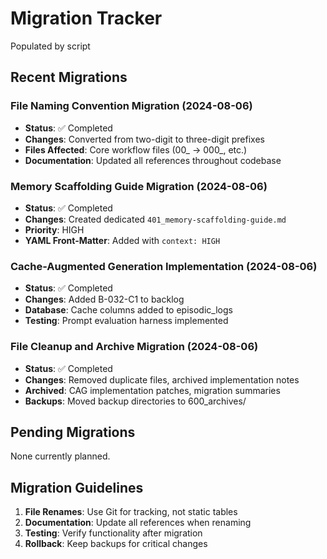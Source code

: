 # Migration Tracker

Populated by script

## Recent Migrations

### File Naming Convention Migration (2024-08-06)
- **Status**: ✅ Completed
- **Changes**: Converted from two-digit to three-digit prefixes
- **Files Affected**: Core workflow files (00_ → 000_, etc.)
- **Documentation**: Updated all references throughout codebase

### Memory Scaffolding Guide Migration (2024-08-06)
- **Status**: ✅ Completed
- **Changes**: Created dedicated `401_memory-scaffolding-guide.md`
- **Priority**: HIGH
- **YAML Front-Matter**: Added with `context: HIGH`

### Cache-Augmented Generation Implementation (2024-08-06)
- **Status**: ✅ Completed
- **Changes**: Added B-032-C1 to backlog
- **Database**: Cache columns added to episodic_logs
- **Testing**: Prompt evaluation harness implemented

### File Cleanup and Archive Migration (2024-08-06)
- **Status**: ✅ Completed
- **Changes**: Removed duplicate files, archived implementation notes
- **Archived**: CAG implementation patches, migration summaries
- **Backups**: Moved backup directories to 600_archives/

## Pending Migrations

None currently planned.

## Migration Guidelines

1. **File Renames**: Use Git for tracking, not static tables
2. **Documentation**: Update all references when renaming
3. **Testing**: Verify functionality after migration
4. **Rollback**: Keep backups for critical changes 
